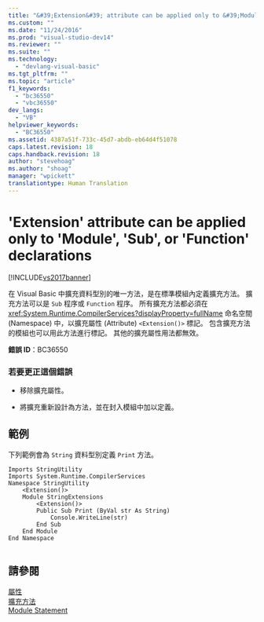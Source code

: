 ```yaml
---
title: "&#39;Extension&#39; attribute can be applied only to &#39;Module&#39;, &#39;Sub&#39;, or &#39;Function&#39; declarations | Microsoft Docs"
ms.custom: ""
ms.date: "11/24/2016"
ms.prod: "visual-studio-dev14"
ms.reviewer: ""
ms.suite: ""
ms.technology: 
  - "devlang-visual-basic"
ms.tgt_pltfrm: ""
ms.topic: "article"
f1_keywords: 
  - "bc36550"
  - "vbc36550"
dev_langs: 
  - "VB"
helpviewer_keywords: 
  - "BC36550"
ms.assetid: 4387a51f-733c-45d7-abdb-eb64d4f51078
caps.latest.revision: 18
caps.handback.revision: 18
author: "stevehoag"
ms.author: "shoag"
manager: "wpickett"
translationtype: Human Translation
---
```

# &#39;Extension&#39; attribute can be applied only to &#39;Module&#39;, &#39;Sub&#39;, or &#39;Function&#39; declarations
[!INCLUDE[vs2017banner](../../../csharp/includes/vs2017banner.md)]

在 Visual Basic 中擴充資料型別的唯一方法，是在標準模組內定義擴充方法。  擴充方法可以是 `Sub` 程序或 `Function` 程序。  所有擴充方法都必須在 <xref:System.Runtime.CompilerServices?displayProperty=fullName> 命名空間 \(Namespace\) 中，以擴充屬性 \(Attribute\) `<Extension()>` 標記。  包含擴充方法的模組也可以用此方法進行標記。  其他的擴充屬性用法都無效。  
  
 **錯誤 ID**：BC36550  
  
### 若要更正這個錯誤  
  
-   移除擴充屬性。  
  
-   將擴充重新設計為方法，並在封入模組中加以定義。  
  
## 範例  
 下列範例會為 `String` 資料型別定義 `Print` 方法。  
  
```  
Imports StringUtility  
Imports System.Runtime.CompilerServices  
Namespace StringUtility  
    <Extension()>   
    Module StringExtensions  
        <Extension()>   
        Public Sub Print (ByVal str As String)  
            Console.WriteLine(str)  
        End Sub  
    End Module  
End Namespace  
  
```  
  
## 請參閱  
 [屬性](../Topic/Attributes%20\(C%23%20and%20Visual%20Basic\).md)   
 [擴充方法](../../../visual-basic/programming-guide/language-features/procedures/extension-methods.md)   
 [Module Statement](../../../visual-basic/language-reference/statements/module-statement.md)